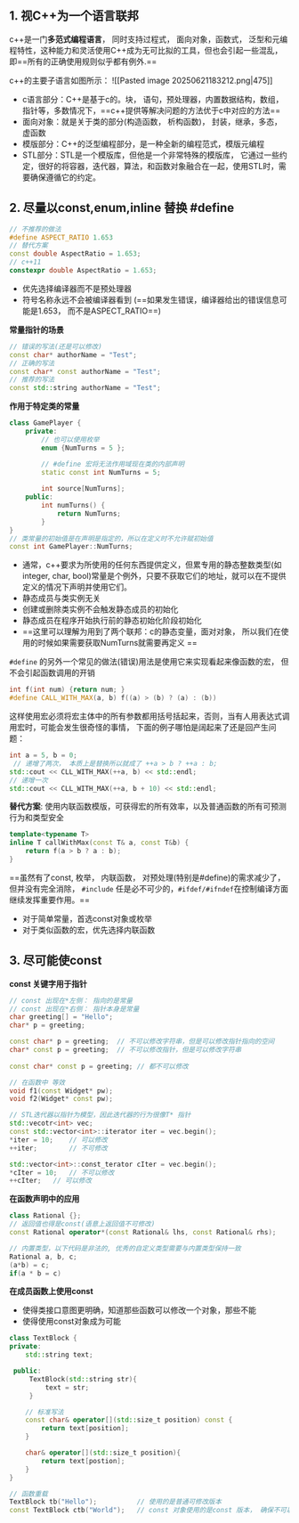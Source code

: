 ## 1. 视C++为一个语言联邦
c++是一门**多范式编程语言**， 同时支持过程式， 面向对象，函数式， 泛型和元编程特性，这种能力和灵活使用C++成为无可比拟的工具，但也会引起一些混乱，即==所有的正确使用规则似乎都有例外.==

c++的主要子语言如图所示：
![[Pasted image 20250621183212.png|475]]
- c语言部分：C++是基于c的。块， 语句，预处理器，内置数据结构，数组，指针等，多数情况下，==c++提供等解决问题的方法优于c中对应的方法==
- 面向对象：就是关于类的部分(构造函数， 析构函数)， 封装，继承，多态， 虚函数
- 模版部分：C++的泛型编程部分，是一种全新的编程范式，模版元编程
- STL部分：STL是一个模版库，但他是一个非常特殊的模版库， 它通过一些约定，很好的将容器，迭代器，算法，和函数对象融合在一起，使用STL时，需要确保遵循它的约定。

## 2. 尽量以const,enum,inline 替换 #define
```c++
// 不推荐的做法
#define ASPECT_RATIO 1.653
// 替代方案
const double AspectRatio = 1.653;
// c++11
constexpr double AspectRatio = 1.653;
```
- 优先选择编译器而不是预处理器
-  符号名称永远不会被编译器看到 (==如果发生错误，编译器给出的错误信息可能是1.653， 而不是ASPECT_RATIO==)

**常量指针的场景**
```c++
// 错误的写法(还是可以修改)
const char* authorName = "Test";
// 正确的写法
const char* const authorName = "Test";
// 推荐的写法
const std::string authorName = "Test";
```

**作用于特定类的常量**
```c++
class GamePlayer {
	private:
		// 也可以使用枚举
		enum {NumTurns = 5 };

		// #define 宏将无法作用域现在类的内部声明
		static const int NumTurns = 5;   
		
		int source[NumTurns];
	public:
		int numTurns() {
			return NumTurns;
		}
}
// 类常量的初始值是在声明是指定的，所以在定义时不允许赋初始值
const int GamePlayer::NumTurns;
```
- 通常，c++要求为所使用的任何东西提供定义，但累专用的静态整数类型(如integer, char, bool)常量是个例外，只要不获取它们的地址，就可以在不提供定义的情况下声明并使用它们。
- 静态成员与类实例无关
- 创建或删除类实例不会触发静态成员的初始化
- 静态成员在程序开始执行前的静态初始化阶段初始化
- ==这里可以理解为用到了两个联邦：c的静态变量，面对对象， 所以我们在使用的时候如果需要获取NumTurns就需要再定义 ==

`#define` 的另外一个常见的做法(错误)用法是使用它来实现看起来像函数的宏， 但不会引起函数调用的开销
```c++
int f(int num) {return num; }
#define CALL_WITH_MAX(a, b) f((a) > (b) ? (a) : (b))
```
这样使用宏必须将宏主体中的所有参数都用括号括起来，否则，当有人用表达式调用宏时，可能会发生很奇怪的事情， 下面的例子哪怕是阔起来了还是回产生问题：
```c++
int a = 5, b = 0;
 // 递增了两次， 本质上是替换所以就成了 ++a > b ? ++a : b;
std::cout << CLL_WITH_MAX(++a, b) << std::endl;   
// 递增一次
std::cout << CLL_WITH_MAX(++a, b + 10) << std::endl;   
```

**替代方案**: 使用内联函数模版，可获得宏的所有效率，以及普通函数的所有可预测行为和类型安全
```c++
template<typename T>
inline T callWithMax(const T& a, const T&b) {
	return f(a > b ? a : b);
}
```

==虽然有了const, 枚举， 内联函数， 对预处理(特别是#define)的需求减少了， 但并没有完全消除， `#include` 任是必不可少的，`#ifdef/#ifndef`在控制编译方面继续发挥重要作用。==
- 对于简单常量，首选const对象或枚举
- 对于类似函数的宏，优先选择内联函数


## 3. 尽可能使const
**const 关键字用于指针**
```c++
// const 出现在*左侧： 指向的是常量
// const 出现在*右侧： 指针本身是常量
char greeting[] = "Hello";
char* p = greeting;

const char* p = greeting;  // 不可以修改字符串，但是可以修改指针指向的空间
char* const p = greeting;  // 不可以修改指针，但是可以修改字符串
 
const char* const p = greeting; // 都不可以修改

// 在函数中 等效
void f1(const Widget* pw);
void f2(Widget* const pw);

// STL迭代器以指针为模型，因此迭代器的行为很像T* 指针
std::vecotr<int> vec;
const std::vector<int>::iterator iter = vec.begin();
*iter = 10;    // 可以修改
++iter;        // 不可修改

std::vector<int>::const_terator cIter = vec.begin();
*cIter = 10;   // 不可以修改
++cIter;   // 可以修改
```
**在函数声明中的应用**
```c++
class Rational {};  
// 返回值也得是const(语意上返回值不可修改)
const Rational operator*(const Rational& lhs, const Rational& rhs);

// 内置类型，以下代码是非法的, 优秀的自定义类型需要与内置类型保持一致
Rational a, b, c;
(a*b) = c;
if(a * b = c)
```
**在成员函数上使用const**
- 使得类接口意图更明确，知道那些函数可以修改一个对象，那些不能
- 使得使用const对象成为可能
```c++
class TextBlock {
private:
	std::string text;

 public:
	 TextBlock(std::string str){
		 text = str;
	 }

	// 标准写法
	const char& operator[](std::size_t position) const {
		return text[position];
	}

	char& operator[](std::size_t position){
		return text[postion];
	}
}

// 函数重载
TextBlock tb("Hello");          // 使用的是普通可修改版本
const TextBlock ctb("World");   // const 对象使用的是const 版本， 确保不可以修改
```